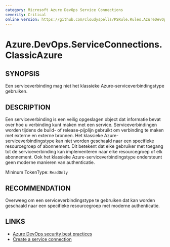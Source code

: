 ```yaml
---
category: Microsoft Azure DevOps Service Connections
severity: Critical
online version: https://github.com/cloudyspells/PSRule.Rules.AzureDevOps/blob/main/src/PSRule.Rules.AzureDevOps/nl/Azure.DevOps.ServiceConnections.ClassicAzure.md
---
```


# Azure.DevOps.ServiceConnections.ClassicAzure

## SYNOPSIS

Een serviceverbinding mag niet het klassieke Azure-serviceverbindingstype gebruiken.

## DESCRIPTION

Een serviceverbinding is een veilig opgeslagen object dat informatie bevat over hoe u
verbinding kunt maken met een service. Serviceverbindingen worden tijdens de build- of
release-pijplijn gebruikt om verbinding te maken met externe en externe bronnen. Het
klassieke Azure-serviceverbindingstype kan niet worden geschaald naar een specifieke
resourcegroep of abonnement. Dit betekent dat elke gebruiker met toegang tot de
serviceverbinding kan implementeren naar elke resourcegroep of elk abonnement. Ook het
klassieke Azure-serviceverbindingstype ondersteunt geen moderne manieren van authenticatie.

Mininum TokenType: `ReadOnly`

## RECOMMENDATION

Overweeg om een serviceverbindingstype te gebruiken dat kan worden geschaald naar een
specifieke resourcegroep met moderne authenticatie.

## LINKS

- [Azure DevOps security best practices](https://learn.microsoft.com/nl-nl/azure/devops/organizations/security/security-best-practices?view=azure-devops#scope-service-accounts)
- [Create a service connection](https://learn.microsoft.com/nl-nl/azure/devops/pipelines/library/connect-to-azure?view=azure-devops#create-an-azure-resource-manager-service-connection-using-workload-identity-federation)
